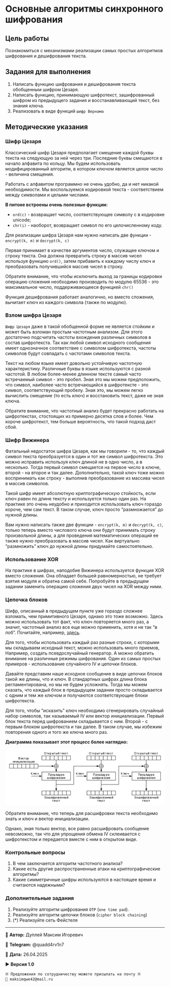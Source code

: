 # Основные алгоритмы синхронного шифрования

## Цель работы

Познакомиться с механизмами реализации самых простых алгоритмов шифрования и дешифрования текста.

## Задания для выполнения

1. Написать функцию шифрования и дешифрования текста обобщенным шифром Цезаря.
2. Написать функцию, принимающую шифротекст, зашифрованный шифром из предыдущего задания и восстанавливающий текст, без знания ключа.
3. Реализовать в виде функций `шифр Вернама`

## Методические указания

### Шифр Цезаря

Классический шифр Цезаря предполагает смещение каждой буквы текста на следующую за ней через три. Последние буквы смещаются в начало алфавита по кольцу. Мы будем использовать модифицированный алгоритм, в котором ключом является целое число - величина смещения.

Работать с алфавитом программно не очень  удобно, да и нет никакой необходимости.
Мы воспользуемся кодировкой текста - соответствием между символами и целыми числами.

**В питоне встроены очень полезные функции:**

- `ord(c)` - возвращает число, соответствующее символу с в кодировке unicode;
- `chr(i)` - наоборот, возвращает символ по его целочисленному коду.

Для реализации шифра Цезаря нам нужно написать две функции - `encrypt(k, m)` и `decrypt(k, c)`

Первая принимает в качестве аргументов число, служащее ключом и строку текста.
Она должна превратить строку в массив чисел используя функцию `ord()`, затем прибавить к каждому числу ключ и преобразовать получившийся массив чисел в строку.

Обратите внимание, что чтобы исключить выход за границы кодировки операцию сложения необходимо производить по модулю 65536 - это максимальное число, поддерживающееся функцией `chr()`

Функция дешифрования работает аналогично, но вместо сложения, вычитает ключ из каждого символа (также по модулю).

### Взлом шифра Цезаря

`Шифр Цезаря` даже в такой обобщенной форме не является стойким и может быть взломан простым частотным анализом. Для этого достаточно подсчитать частоты вхождения различных символов в состав шифротекста. Так как любой символ исходного сообщения имеет однозначное соответствие с символом шифротекста, частоты символов будут совпадать с частотами символов текста.

Текст на любом языке имеет довольно устойчивую частотную характеристику. Различные буквы в языке используются с разной частотой. В любом более-менее длинном тексте самый часто встречаемый символ - это пробел. Зная это мы можем предположить, что символ, наиболее часто встречающийся в шифротексте - это символ, соответствующий пробелу. Зная это, мы можем легко вычислить смещение (то есть ключ) и восстановить текст, даже не зная ключа.

Обратите внимание, что частотный анализ будет прекрасно работать на шифротекстах, стостоящих из примерно десятка слов и более. Чем короче шифротекст, тем больше вероятность, что такой подход даст сбой.

### Шифр Вижинера

Фатальный недостаток шифра Цезаря, как мы говорили - то, что каждый символ текста преобразуется в один и тот же символ шифротекста. Это можно исправить используя ключ длиной не в одно число, а в несколько. Тогда первый символ смещается на первое число в ключе, второй - на второе и так далее. Дополнительно, такой ключ тоже можно воспринимать как строку - выполнив преобразование из массива чисел в массив символов.

Такой шифр имеет абсолютную криптографическую стойкость, если ключ равен по длине тексту и используется только один раз. На практике это очень неудобно и приходится использовать ключ гораздо короче, чем сам текст. В таком случае, ключ просто “размножается” до нужной длины.

Вам нужно написать также две функции - `encrypt(k, m)` и `decrypt(k, c)`, только теперь вместо числового ключа они будут принимать строку произвольной длины, а для проведения математических операций ее также нужно преобразовать в массив чисел. Как виртуально “размножить” ключ до нужной длины придумайте самостоятельно.

### Использование XOR

На практике в шифрах, наподобие Вижинера используется функция XOR вместо сложения.
Она обладает большей равномерностью, не требует взятия модуля и обратна самой себе.
Попробуйте в предыдущем задании заменить операцию сложения двух чисел на XOR между ними.

### Цепочка блоков

Шифр, описанный в предыдущем пункте уже гораздо сложнее взломать, чем примитивного Цезаря, однако это тоже возможно. Здесь можно использовать тот факт, что ключ повторяется много раз, а значит, частотный анализ все еще можно применить, хотя и не так “в лоб”. Почитайте, например, [здесь](https://habr.com/ru/post/221485/).

Для того, чтобы использовать каждый раз разные строки, с которыми мы складываем исходный текст, можно использовать много приемов, Например, создать псевдослучайный генератор. А можно обратить внимание на различные режимы шифрования. Один из самых простых примеров - использование случайного IV  и цепочки блоков.

Давайте представим наше исходное сообщение в виде цепочки блоков такой же длины, что и ключ. В стандартных шифрах длина блока регламентирована, но мы не будем усложнять. Тогда мы можем сказать, что каждый блок в предыдущем задании просто складывается с одним и тем же ключом и получаются соответствующие блоки шифротекста.

Для того, чтобы “исказить” ключ необходимо сгенерировать случайный набор символов, так называемый IV или вектор инициализации. Первый блок текста перед шифрованием складывается с ним. Второй - с первым блоком шифротекста и так далее. В таком случае, мы избежим повторения одного и того же ключа много раз.

**Диаграмма показывает этот процесс более наглядно:**

![alt_text](image.png "image_tooltip")

Обратите внимание, что теперь для расшифровки текста необходимо знать и ключ и вектор инициализации.

Однако, зная только вектор, все равно расшифровать сообщение невозможно, так что для упрощения обмена IV склеивается с шифротекстом и передается вместе с ним в открытом виде.

### Контрольные вопросы

1. В чем заключается алгоритм частотного анализа?
2. Какие есть другие распространенные атаки на криптографические алгоритмы?
3. Какие симметричные шифры используются в настоящее время и считаются надежными?

### Дополнительные задания

1. Реализуйте алгоритм шифрования `OTP` (`one time pad`).
2. Реализуйте алгоритм цепочки блоков (`cipher block chaining`)
3. (*) Реализуйте сеть Фейстеля

---

💼 **Автор:** Дуплей Максим Игоревич

📲 **Telegram:** @quadd4rv1n7

📅 **Дата:** 26.04.2025

▶️ **Версия 1.0**

```textline
※ Предложения по сотрудничеству можете присылать на почту ※
📧 maksimqwe42@mail.ru
```

